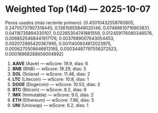 # Weighted Top (14d) — 2025-10-07
Pesos usados (más reciente primero): [0.45010432558760805, 0.24755737907318445, 0.13615655849025146, 0.07488610716963831, 0.04118735894330107, 0.02265304741881559, 0.012459176080348576, 0.0068525468441917176, 0.0037689007643054453, 0.002072895420367995, 0.0011400924812023975, 0.0006270508646613185, 0.00034487797556372523, 0.00018968288656004892]
1. **AAVE** (Aave) — wScore: 19.9, días: 6
2. **BNB** (BNB) — wScore: 19.29, días: 5
3. **SOL** (Solana) — wScore: 11.46, días: 2
4. **LTC** (Litecoin) — wScore: 10.8, días: 1
5. **DOGE** (Dogecoin) — wScore: 10.53, días: 2
6. **BTC** (Bitcoin) — wScore: 9.2, días: 6
7. **IMX** (Immutable) — wScore: 9.0, días: 2
8. **ETH** (Ethereum) — wScore: 7.96, días: 5
9. **UNI** (Uniswap) — wScore: 6.2, días: 1